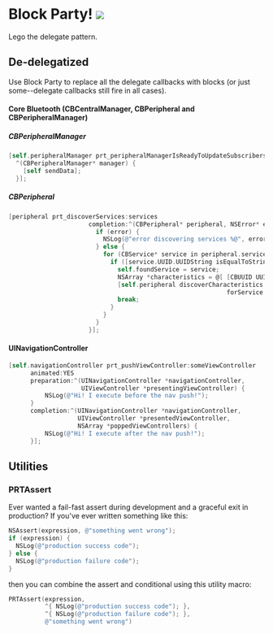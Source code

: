 # Block Party! <img src="https://img.shields.io/cocoapods/v/BlockParty.svg" />

Lego the delegate pattern.

## De-delegatized

Use Block Party to replace all the delegate callbacks with blocks (or just some--delegate callbacks still fire in all cases).

#### Core Bluetooth (CBCentralManager, CBPeripheral and CBPeripheralManager)
##### CBPeripheralManager
```objective-c
[self.peripheralManager prt_peripheralManagerIsReadyToUpdateSubscribersHandler:
  ^(CBPeripheralManager* manager) {
    [self sendData];
  }];
``` 
    
##### CBPeripheral
```objective-c
[peripheral prt_discoverServices:services
                      completion:^(CBPeripheral* peripheral, NSError* error) {
                        if (error) {
                          NSLog(@"error discovering services %@", error);
                        } else {
                          for (CBService* service in peripheral.services) {
                            if ([service.UUID.UUIDString isEqualToString:TRANSFER_SERVICE_UUID]) {
                              self.foundService = service;
                              NSArray *characteristics = @[ [CBUUID UUIDWithString:TRANSFER_CHARACTERISTIC_UUID] ];
                              [self.peripheral discoverCharacteristics:characteristics
                                                            forService:self.foundService];
                              break;
                            }
                          }
                        } 
                      }];
```

#### UINavigationController
```objective-c
[self.navigationController prt_pushViewController:someViewController
      animated:YES
      preparation:^(UINavigationController *navigationController,
                    UIViewController *presentingViewController) {
          NSLog(@"Hi! I execute before the nav push!");
      }
      completion:^(UINavigationController *navigationController,
                   UIViewController *presentedViewController,
                   NSArray *poppedViewControllers) {
          NSLog(@"Hi! I execute after the nav push!");
      }];
```

## Utilities
### PRTAssert

Ever wanted a fail-fast assert during development and a graceful exit in production? If you've ever written something like this:
```objective-c
NSAssert(expression, @"something went wrong");
if (expression) {
  NSLog(@"production success code");
} else {
  NSLog(@"production failure code");
}
```
then you can combine the assert and conditional using this utility macro:
```objective-c
PRTAssert(expression,
          ^{ NSLog(@"production success code"); },
          ^{ NSLog(@"production failure code"); },
          @"something went wrong")
```
